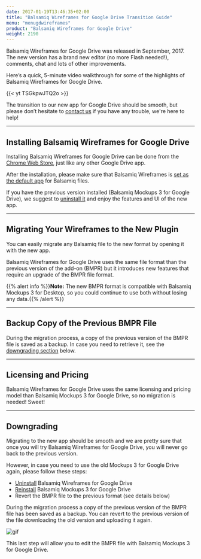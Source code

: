 ```yaml
---
date: 2017-01-19T13:46:35+02:00
title: "Balsamiq Wireframes for Google Drive Transition Guide"
menu: "menugdwireframes"
product: "Balsamiq Wireframes for Google Drive"
weight: 2190
---
```


Balsamiq Wireframes for Google Drive was released in September, 2017. The new version has a brand new editor (no more Flash needed!), comments, chat and lots of other improvements.

Here’s a quick, 5-minute video walkthrough for some of the highlights of Balsamiq Wireframes for Google Drive.

{{< yt TSGkpwJTQ2o >}}

The transition to our new app for Google Drive should be smooth, but please don’t hesitate to [contact us](https://balsamiq.com/company/contact/#/t?_k=b7w7tv) if you have any trouble, we're here to help!

* * *

## Installing Balsamiq Wireframes for Google Drive

Installing Balsamiq Wireframes for Google Drive can be done from the [Chrome Web Store](https://chrome.google.com/webstore/detail/balsamiq-wireframes-free/imbfadckkgblfbkinjejdeobpfbcopgb), just like any other Google Drive app.

After the installation, please make sure that Balsamiq Wireframes is [set as the default app](../installing/#setting-balsamiq-wireframes-as-the-default-app-for-balsamiq-files) for Balsamiq files.

If you have the previous version installed (Balsamiq Mockups 3 for Google Drive), we suggest to [uninstall it](/google-drive/b3/installing/#uninstalling) and enjoy the features and UI of the new app.

* * *

## Migrating Your Wireframes to the New Plugin

You can easily migrate any Balsamiq file to the new format by opening it with the new app.

Balsamiq Wireframes for Google Drive uses the same file format than the previous version of the add-on (BMPR) but it introduces new features that require an upgrade of the BMPR file format.

{{% alert info %}}**Note:** The new BMPR format is compatible with Balsamiq Mockups 3 for Desktop, so you could continue to use both without losing any data.{{% /alert %}}

* * *

## Backup Copy of the Previous BMPR File

During the migration process, a copy of the previous version of the BMPR file is saved as a backup. In case you need to retrieve it, see the [downgrading section](../transition/#downgrading) below.

* * *

## Licensing and Pricing

Balsamiq Wireframes for Google Drive uses the same licensing and pricing model than Balsamiq Mockups 3 for Google Drive, so no migration is needed! Sweet!

* * *

## Downgrading

Migrating to the new app should be smooth and we are pretty sure that once you will try Balsamiq Wireframes for Google Drive, you will never go back to the previous version.

However, in case you need to use the old Mockups 3 for Google Drive again, please follow these steps:

- [Uninstall](../installing/#uninstalling) Balsamiq Wireframes for Google Drive
- [Reinstall](/google-drive/installing/#installation) Balsamiq Mockups 3 for Google Drive
- Revert the BMPR file to the previous format (see details below)

During the migration process a copy of the previous version of the BMPR file has been saved as a backup. You can revert to the previous version of the file downloading the old version and uploading it again.

![gif](//media.balsamiq.com/img/support/docs/gdrive/wireframes/revert.png)

This last step will allow you to edit the BMPR file with Balsamiq Mockups 3 for Google Drive.

